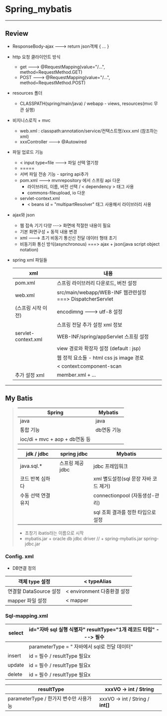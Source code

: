 #  Spring_mybatis

---

## Review

- ResponseBody-ajax ---> return json객체 { ... }
- http 요청 클라이언트 방식
  - get  ---> @RequestMapping(value="/...", method=RequestMethod.GET)
  - POST  ---> @RequestMapping(value="/...", method=RequestMethod.POST) 

- resources 폴더
  - CLASSPATH(spring/main/java)  /  webapp - views, resources(mvc 무관 실행)

- 비지니스로직 + mvc

  - web.xml : classpath:annotation/service/컨택스트명/xxx.xml (참조하는 xml)
  - xxxController  ---> @Autowired

- 파일 업로드 기능

  - < input type=file  ---> 파일 선택 열기창
  - =====
  - 서버 파일 전송 기능 - spring api추가
  - pom.xml  ---> mvnrepository 에서 스프링 api 다운
    - 라이브러리, 이름, 버전 선택  /  < dependency > 태그 사용
    - commons-fileupload, io 다운
  - servlet-context.xml
    - < beans id = "multipartResolver" 태그 사용해서 라이브러리 사용

- ajax와 json

  - 웹 접속 기기 다양  ---> 화면에 적절한 내용이 필요
  - 기본 화면구성 + 동적 내용 변경
  - xml  ---> 초기 비동기 통신신 전달 데이터 형태 초기
  - 비동기화 통신 방식(asynchronous)  ===> ajax + json(java script object notation)

- spring xml 파일들

  | xml                 | 내용                                                        |
  | ------------------- | ----------------------------------------------------------- |
  | pom.xml             | 스프링 라이브러리 다운로드, 버전 설정                       |
  | web.xml             | src/main/webapp/WEB-INF  웹관련설정  ===> DispatcherServlet |
  | (스프링 시작 이전)  | encodimng ---> utf-8 설정                                   |
  |                     | 스프링 전달 추가 설정 xml 정보                              |
  | servlet-context.xml | WEB-INF/spring/appServlet  스프링 설정                      |
  |                     | view 경로와 확장자 설정 (default : jsp)                     |
  |                     | 웹 정적 요소들 - html css js image 경로                     |
  |                     | < context:component-scan                                    |
  | 추가 설정 xml       | member.xml + ...                                            |



---



## My Batis

> | Spring                         | Mybatis     |
> | ------------------------------ | ----------- |
> | java                           | java        |
> | 통합 기능                      | db연동 기능 |
> | ioc/di + mvc + aop + db연동 등 |             |
>
> | jdk / jdbc          | spring jdbc      | Mybatis                               |
> | ------------------- | ---------------- | ------------------------------------- |
> | java.sql.*          | 스프링 제공 jdbc | jdbc 프레임워크                       |
> | 코드 반복 심하다    |                  | xml 별도설정(sql 문장 자바 코드 제거) |
> | 수동 선택 연결 유지 |                  | connectionpool (자동생성-관리)        |
> |                     |                  | sql 조회 결과를 정한 타입으로 설정    |
>
> - 초창기 ibatis라는 이름으로 시작
> - mybatis.jar + oracle db jdbc driver  //  + spring-mybatis.jar spring-jdbc.jar



### Config. xml

- DB연결 정의

| 객체 type 설정         | < typeAlias                 |
| ---------------------- | --------------------------- |
| 연결할 DataSource 설정 | < environment 다중환결 설정 |
| mapper 파일 설정       | < mapper                    |



### Sql-mapping.xml

| select | id="자바 sql 실행 식별자" resultType="1개 레코드 타입"  ---> 필수 |
| ------ | ------------------------------------------------------------ |
|        | parameterType = " 자바에서 sql로 전달 데이터"                |
| insert | id = 필수  /   resultType 필요x                              |
| update | id = 필수  /  resultType 필요x                               |
| delete | id = 필수  /  resultType 필요x                               |

| resultType                             | xxxVO -> int / String             |
| -------------------------------------- | --------------------------------- |
| parameterType / 한가지 변수만 사용가능 | xxxVO -> int / String / **int[]** |

